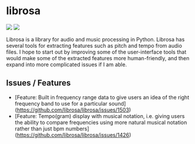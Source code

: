 # librosa

[![](https://img.shields.io/badge/librosa-docs-green)](https://librosa.org/doc/latest/index.html)
[![](https://img.shields.io/badge/lirosa-repo-blue)](https://github.com/librosa/librosa)

Librosa is a library for audio and music processing in Python. Librosa has several tools for extracting features such as pitch and tempo from audio files. I hope to start out by improving some of the user-interface tools that would make some of the extracted features more human-friendly, and then expand into more complicated issues if I am able.

## Issues / Features

- [Feature: Built in frequency range data to give users an idea of the right frequency band to use for a particular sound] (<https://github.com/librosa/librosa/issues/1503>)
- [Feature: Tempo(gram) display with musical notation, i.e. giving users the ability to compare frequencies using more natural musical notation rather than just bpm numbers] (<https://github.com/librosa/librosa/issues/1426>)
